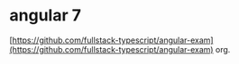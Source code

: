 # angular 7
[https://github.com/fullstack-typescript/angular-exam](https://github.com/fullstack-typescript/angular-exam)  org.
